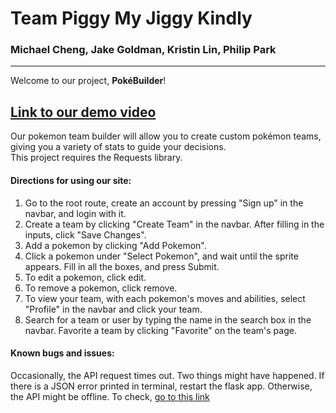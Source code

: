 # Team Piggy My Jiggy Kindly  
### Michael Cheng, Jake Goldman, Kristin Lin, Philip Park
---
Welcome to our project, __PokéBuilder__!

[<h2>Link to our demo video</h2>](https://youtu.be/XTyc5oLf238) 

Our pokemon team builder will allow you to create custom pokémon teams, giving you a variety of stats to guide your decisions.  
This project requires the Requests library.
#### Directions for using our site:  
1. Go to the root route, create an account by pressing "Sign up" in the navbar, and login with it.  
2. Create a team by clicking "Create Team" in the navbar. After filling in the inputs, click "Save Changes".
3. Add a pokemon by clicking "Add Pokemon".
4. Click a pokemon under "Select Pokemon", and wait until the sprite appears. Fill in all the boxes, and press Submit.
5. To edit a pokemon, click edit.
6. To remove a pokemon, click remove.
7. To view your team, with each pokemon's moves and abilities, select "Profile" in the navbar and click your team.
8. Search for a team or user by typing the name in the search box in the navbar. Favorite a team by clicking "Favorite" on the team's page.

#### Known bugs and issues:
Occasionally, the API request times out. Two things might have happened. If there is a JSON error printed in terminal, restart the flask app. Otherwise, the API might be offline. To check, [go to this link](https://pokeapi.co/)
  

